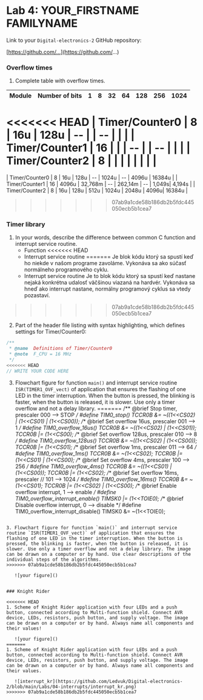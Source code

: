 # Lab 4: YOUR_FIRSTNAME FAMILYNAME

Link to your `Digital-electronics-2` GitHub repository:

   [https://github.com/...](https://github.com/...)


### Overflow times

1. Complete table with overflow times.

| **Module** | **Number of bits** | **1** | **8** | **32** | **64** | **128** | **256** | **1024** |
| :-: | :-: | :-: | :-: | :-: | :-: | :-: | :-: | :-: |
<<<<<<< HEAD
| Timer/Counter0 | 8  | 16u | 128u | -- | | -- | | |
| Timer/Counter1 | 16 |     |      | -- | | -- | | |
| Timer/Counter2 | 8  |     |      |    | |    | | |
=======
| Timer/Counter0 | 8  | 16u | 128u | -- | 1024u | -- | 4096u | 16384u |
| Timer/Counter1 | 16 |   4096u  |   32,768m   | -- | 262,14m | -- | 1,049s| 4,194s |
| Timer/Counter2 | 8  |  16u   | 128u | 512u  | 1024u | 2048u | 4096u| 16384u |
>>>>>>> 07ab9a1cde58b186db2b5fdc445050ecb5b1cea7


### Timer library

1. In your words, describe the difference between common C function and interrupt service routine.
   * Function
<<<<<<< HEAD
   * Interrupt service routine
=======
	Je blok kódu ktorý sa spustí keď ho niekde v našom programe zavoláme. Vykonáva sa ako súčasť normálneho programového cyklu.
   * Interrupt service routine
	Je to blok kódu ktorý sa spustí keď nastane nejaká konkrétna udalosť väčšinou viazaná na hardvér. Vykonáva sa hneď ako interrupt nastane, normálny programový cyklus sa vtedy pozastaví. 
>>>>>>> 07ab9a1cde58b186db2b5fdc445050ecb5b1cea7

2. Part of the header file listing with syntax highlighting, which defines settings for Timer/Counter0:

```c
/**
 * @name  Definitions of Timer/Counter0
 * @note  F_CPU = 16 MHz
 */
<<<<<<< HEAD
// WRITE YOUR CODE HERE
```

3. Flowchart figure for function `main()` and interrupt service routine `ISR(TIMER1_OVF_vect)` of application that ensures the flashing of one LED in the timer interruption. When the button is pressed, the blinking is faster, when the button is released, it is slower. Use only a timer overflow and not a delay library.
=======
/** @brief Stop timer, prescaler 000 --> STOP */
#define TIM0_stop()           TCCR0B &= ~((1<<CS02) | (1<<CS01) | (1<<CS00));
/** @brief Set overflow 16us, prescaler 001 --> 1 */
#define TIM0_overflow_16us()   TCCR0B &= ~((1<<CS02) | (1<<CS01)); TCCR0B |= (1<<CS00);
/** @brief Set overflow 128us, prescaler 010 --> 8 */
#define TIM0_overflow_128us()  TCCR0B &= ~((1<<CS02) | (1<<CS00)); TCCR0B |= (1<<CS01);
/** @brief Set overflow 1ms, prescaler 011 --> 64 */
#define TIM0_overflow_1ms() TCCR0B &= ~(1<<CS02); TCCR0B |= (1<<CS01) | (1<<CS00);
/** @brief Set overflow 4ms, prescaler 100 --> 256 */
#define TIM0_overflow_4ms()    TCCR0B &= ~((1<<CS01) | (1<<CS00)); TCCR0B |= (1<<CS02);
/** @brief Set overflow 16ms, prescaler // 101 --> 1024 */
#define TIM0_overflow_16ms()    TCCR0B &= ~(1<<CS01); TCCR0B |= (1<<CS02) | (1<<CS00);
/** @brief Enable overflow interrupt, 1 --> enable */
#define TIM0_overflow_interrupt_enable()  TIMSK0 |= (1<<TOIE0);
/** @brief Disable overflow interrupt, 0 --> disable */
#define TIM0_overflow_interrupt_disable() TIMSK0 &= ~(1<<TOIE0);
```

3. Flowchart figure for function `main()` and interrupt service routine `ISR(TIMER1_OVF_vect)` of application that ensures the flashing of one LED in the timer interruption. When the button is pressed, the blinking is faster, when the button is released, it is slower. Use only a timer overflow and not a delay library. The image can be drawn on a computer or by hand. Use clear descriptions of the individual steps of the algorithms.
>>>>>>> 07ab9a1cde58b186db2b5fdc445050ecb5b1cea7

   ![your figure]()


### Knight Rider

<<<<<<< HEAD
1. Scheme of Knight Rider application with four LEDs and a push button, connected according to Multi-function shield. Connect AVR device, LEDs, resistors, push button, and supply voltage. The image can be drawn on a computer or by hand. Always name all components and their values!

   ![your figure]()
=======
1. Scheme of Knight Rider application with four LEDs and a push button, connected according to Multi-function shield. Connect AVR device, LEDs, resistors, push button, and supply voltage. The image can be drawn on a computer or by hand. Always name all components and their values.

   ![interrupt_kr](https://github.com/Ledvuk/Digital-electronics-2/blob/main/Labs/04-interrupts/interrupt_kr.png)
>>>>>>> 07ab9a1cde58b186db2b5fdc445050ecb5b1cea7
